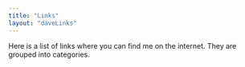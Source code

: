 ```yaml
---
title: "Links"
layout: "daveLinks"
---
```


Here is a list of links where you can find me on the internet. They are grouped into categories.